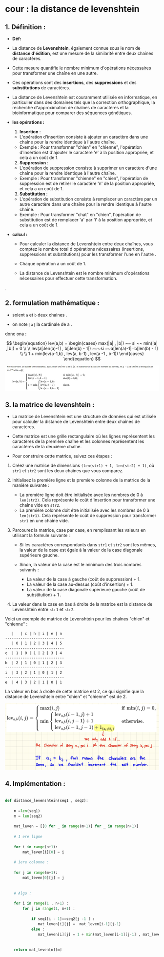 # cour : la distance de levenshtein


## 1. Définition :

- **Déf:**

- La distance de **Levenshtein**, également connue sous le nom de **distance d'édition**, est une mesure de la similarité entre deux chaînes de caractères.

- Cette mesure quantifie le nombre minimum d'opérations nécessaires pour transformer une chaîne en une autre. 

- Ces opérations sont  des **insertions**, des **suppressions** et des **substitutions** de caractères.

- La distance de Levenshtein est couramment utilisée en informatique, en particulier dans des domaines tels que la correction orthographique, la recherche d'approximation de chaînes de caractères et la bioinformatique pour comparer des séquences génétiques.

- **les opérations :**

    1. **Insertion** :
    - L'opération d'insertion consiste à ajouter un caractère dans une chaîne pour la rendre identique à l'autre chaîne.
    - Exemple : Pour transformer "chien" en "chienne", l'opération d'insertion est d'ajouter le caractère 'e' à la position appropriée, et cela a un coût de 1.

    2. **Suppression** :
    - L'opération de suppression consiste à supprimer un caractère d'une chaîne pour la rendre identique à l'autre chaîne.
    - Exemple : Pour transformer "chienne" en "chien", l'opération de suppression est de retirer le caractère 'n' de la position appropriée, et cela a un coût de 1.

    3. **Substitution** :
    - L'opération de substitution consiste à remplacer un caractère par un autre caractère dans une chaîne pour la rendre identique à l'autre chaîne.
    - Exemple : Pour transformer "chat" en "chien", l'opération de substitution est de remplacer 'a' par 'i' à la position appropriée, et cela a un coût de 1.

- **calcul :**

    - Pour calculer la distance de Levenshtein entre deux chaînes, vous comptez le nombre total d'opérations nécessaires (insertions, suppressions et substitutions) pour les transformer l'une en l'autre .

    - Chaque opération a un coût de 1. 

    - La distance de Levenshtein est le nombre minimum d'opérations nécessaires pour effectuer cette transformation.




.

## 2. formulation mathématique :

- soient `a` et `b` deux chaines .

- on note `|a|`  la cardinale de a .



donc ona : 



$$
\begin{equation}
lev(a,b) = 
\begin{cases}
    max(|a| , |b|) ~~ si ~~ min(|a| ,|b|) = 0 \\ 
    \\
    lev(a[:len(a)-1] , b[:len(b) - 1]) ~~~si ~~a[len(a)-1]=b[len(b) - 1] \\
    \\
    1 + min(lev(a-1,b) , lev(a, b-1) , lev(a -1 , b-1))
\end{cases}
\end{equation}
$$


![image](images/distance_lv.jpeg)

## 3. la matrice de levenshtein :

- La matrice de Levenshtein est une structure de données qui est  utilisée pour calculer la distance de Levenshtein entre deux chaînes de caractères. 

- Cette matrice est une grille rectangulaire où les lignes représentent les caractères de la première chaîne et les colonnes représentent les caractères de la deuxième chaîne.


- Pour construire cette matrice, suivez ces étapes :

1. Créez une matrice de dimensions `(len(str1) + 1, len(str2) + 1)`, où `str1` et `str2` sont les deux chaînes que vous comparez.

2. Initialisez la première ligne et la première colonne de la matrice de la manière suivante :
   - La première ligne doit être initialisée avec les nombres de 0 à `len(str2)`. Cela représente le coût d'insertion pour transformer une chaîne vide en `str2`.
   - La première colonne doit être initialisée avec les nombres de 0 à `len(str1)`. Cela représente le coût de suppression pour transformer `str1` en une chaîne vide.

3. Parcourez la matrice, case par case, en remplissant les valeurs en utilisant la formule suivante :

   - Si les caractères correspondants dans `str1` et `str2` sont les mêmes, la valeur de la case est égale à la valeur de la case diagonale supérieure gauche.

   - Sinon, la valeur de la case est le minimum des trois nombres suivants :
     - La valeur de la case à gauche  (coût de suppression) + 1.
     - La valeur de la case au-dessus  (coût d'insertion) + 1.
     - La valeur de la case diagonale supérieure gauche (coût de substitution) + 1 .

4. La valeur dans la case en bas à droite de la matrice est la distance de Levenshtein entre `str1` et `str2`.

Voici un exemple de matrice de Levenshtein pour les chaînes "chien" et "chienne" :

```
   |   | c | h | i | e | n
---------------------------
   | 0 | 1 | 2 | 3 | 4 | 5
---------------------------
c  | 1 | 0 | 1 | 2 | 3 | 4
---------------------------
h  | 2 | 1 | 0 | 1 | 2 | 3
---------------------------
i  | 3 | 2 | 1 | 0 | 1 | 2
---------------------------
e  | 4 | 3 | 2 | 1 | 0 | 1
```

La valeur en bas à droite de cette matrice est 2, ce qui signifie que la distance de Levenshtein entre "chien" et "chienne" est de 2.

![image](images/levenshtein-distance.jpeg)



## 4. Implémentation :

```python

def distance_levenshtein(seq1 , seq2):

    n =len(seq1)
    m = len(seq2)

    mat_leven = [[0 for _ in range(m+1)] for _ in range(n+1)]

    # 1 ere ligne 

    for i in range(n+1):
        mat_leven[i][0] = i
    
    # 1ere colonne :

    for j in range(m+1):
        mat_leven[0][j] = j

    
    # Algo :

    for i in range(1 , n+1) :
        for j in range(1, m+1) :
            
            if seq1[i - 1]==seq2[j -1 ] :
               mat_leven[i][j] =  mat_leven[i-1][j-1] 
            else :
               mat_leven[i][j] = 1 + min(mat_leven[i-1][j-1] , mat_leven[i][j-1] , mat_leven[i-1][j]  )

    
    return mat_leven[n][m]




```







